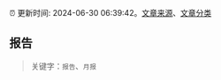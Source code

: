 :alarm_clock: 更新时间: 2024-06-30 06:39:42。[文章来源](/README.md)、[文章分类](/TAGS.md)

## 报告


> 关键字：`报告`、`月报`



